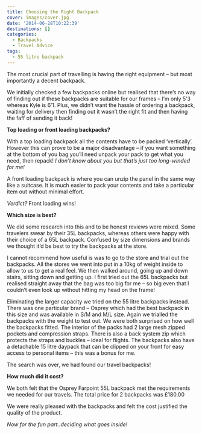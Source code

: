 ```yaml
---
title: Choosing the Right Backpack
cover: images/cover.jpg
date: '2014-06-28T10:22:39'
destinations: []
categories:
  - Backpacks
  - Travel Advice
tags:
  - 55 litre backpack
---
```

The most crucial part of travelling is having the right equipment – but most importantly a decent backpack.

We initially checked a few backpacks online but realised that there’s no way of finding out if these backpacks are suitable for our frames – I’m only 5’3 whereas Kyle is 6’1. Plus, we didn’t want the hassle of ordering a backpack, waiting for delivery then finding out it wasn’t the right fit and then having the faff of sending it back!

**Top loading or front loading backpacks?**

With a top loading backpack all the contents have to be packed ‘vertically’. However this can prove to be a major disadvantage – if you want something at the bottom of you bag you’ll need unpack your pack to get what you need, then repack! _I don’t know about you but that’s just too long-winded for me!_

A front loading backpack is where you can unzip the panel in the same way like a suitcase. It is much easier to pack your contents and take a particular item out without minimal effort.

_Verdict?_ Front loading wins!

**Which size is best?**

We did some research into this and to be honest reviews were mixed. Some travelers swear by their 35L backpacks, whereas others were happy with their choice of a 65L backpack. Confused by size dimensions and brands we thought it’d be best to try the backpacks at the store.

I cannot recommend how useful is was to go to the store and trial out the backpacks. All the stores we went into put in a 10kg of weight inside to allow to us to get a real feel. We then walked around, going up and down stairs, sitting down and getting up. I first tried out the 65L backpacks but realised straight away that the bag was too big for me – so big even that I couldn’t even look up without hitting my head on the frame!

Eliminating the larger capacity we tried on the 55 litre backpacks instead. There was one particular brand – Osprey which had the best backpack in this size and was available in S/M and M/L size. Again we trialled the backpacks with the weight to test out. We were both surprised on how well the backpacks fitted. The interior of the packs had 2 large mesh zipped pockets and compression straps. There is also a back system zip which protects the straps and buckles – ideal for flights. The backpacks also have a detachable 15 litre daypack that can be clipped on your front for easy access to personal items – this was a bonus for me.

The search was over, we had found our travel backpacks!

**How much did it cost?**

We both felt that the Osprey Farpoint 55L backpack met the requirements we needed for our travels. The total price for 2 backpacks was £180.00

We were really pleased with the backpacks and felt the cost justified the quality of the product.

_Now for the fun part..deciding what goes inside!_
